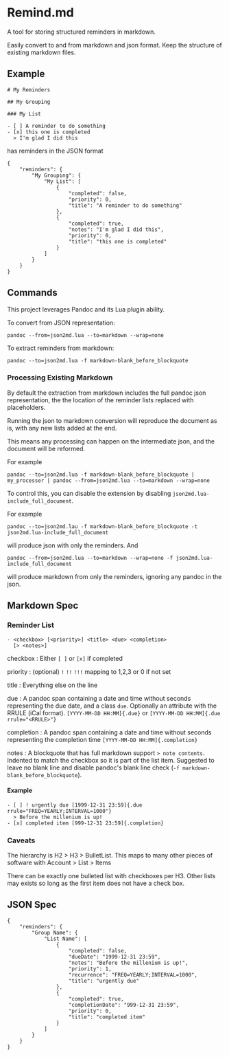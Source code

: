 # Remind.md

A tool for storing structured reminders in markdown.

Easily convert to and from markdown and json format. Keep the structure of existing markdown files.

## Example

```
# My Reminders

## My Grouping

### My List

- [ ] A reminder to do something
- [x] this one is completed
  > I'm glad I did this
```

has reminders in the JSON format

```
{
    "reminders": {
        "My Grouping": {
            "My List": [
                {
                    "completed": false,
                    "priority": 0,
                    "title": "A reminder to do something"
                },
                {
                    "completed": true,
                    "notes": "I'm glad I did this",
                    "priority": 0,
                    "title": "this one is completed"
                }
            ]
        }
    }
}
```


## Commands

This project leverages Pandoc and its Lua plugin ability.

To convert from JSON representation:

```
pandoc --from=json2md.lua --to=markdown --wrap=none
```

To extract reminders from markdown:

```
pandoc --to=json2md.lua -f markdown-blank_before_blockquote
```

### Processing Existing Markdown

By default the extraction from markdown includes the full pandoc json representation, the the location of the reminder lists replaced with placeholders. 

Running the json to markdown conversion will reproduce the document as is, with any new lists added at the end.

This means any processing can happen on the intermediate json, and the document will be reformed.

For example

```
pandoc --to=json2md.lua -f markdown-blank_before_blockquote | my_processer | pandoc --from=json2md.lua --to=markdown --wrap=none
```

To control this, you can disable the extension by disabling `json2md.lua-include_full_document`.

For example

```
pandoc --to=json2md.lau -f markdown-blank_before_blockquote -t json2md.lua-include_full_document
```

will produce json with only the reminders. And

```
pandoc --from=json2md.lua --to=markdown --wrap=none -f json2md.lua-include_full_document
```

will produce markdown from only the reminders, ignoring any pandoc in the json.

## Markdown Spec

### Reminder List

```
- <checkbox> [<priority>] <title> <due> <completion>
  [> <notes>]
```

checkbox
: Either `[ ]` or `[x]` if completed

priority
: (optional) `!` `!!` `!!!` mapping to 1,2,3 or 0 if not set

title
: Everything else on the line

due
: A pandoc span containing a date and time without seconds representing the due date, and a class `due`. Optionally an attribute with the RRULE (iCal format). `[YYYY-MM-DD HH:MM]{.due}` or `[YYYY-MM-DD HH:MM]{.due rrule="<RRULE>"}`

completion
: A pandoc span containing a date and time without seconds representing the completion time `[YYYY-MM-DD HH:MM]{.completion}`

notes
: A blockquote that has full markdown support `> note contents`. Indented to match the checkbox so it is part of the list item. Suggested to leave no blank line and disable pandoc's blank line check (`-f markdown-blank_before_blockquote`).

#### Example

```
- [ ] ! urgently due [1999-12-31 23:59]{.due rrule="FREQ=YEARLY;INTERVAL=1000"}
  > Before the millenium is up!
- [x] completed item [999-12-31 23:59]{.completion}
```

### Caveats

The hierarchy is H2 > H3 > BulletList. This maps to many other pieces of software with Account > List > Items

There can be exactly one bulleted list with checkboxes per H3. Other lists may exists so long as the first item does not have a check box.

## JSON Spec

```
{
    "reminders": {
        "Group Name": {
            "List Name": [
                {
                    "completed": false,
                    "dueDate": "1999-12-31 23:59",
                    "notes": "Before the millenium is up!",
                    "priority": 1,
                    "recurrence": "FREQ=YEARLY;INTERVAL=1000",
                    "title": "urgently due"
                },
                {
                    "completed": true,
                    "completionDate": "999-12-31 23:59",
                    "priority": 0,
                    "title": "completed item"
                }
            ]
        }
    }
}
```
